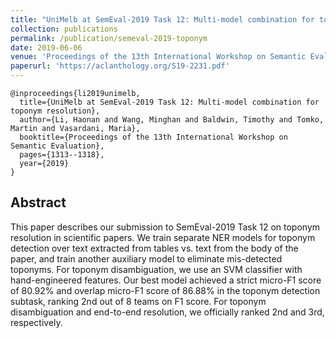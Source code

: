 ```yaml
---
title: "UniMelb at SemEval-2019 Task 12: Multi-model combination for toponym resolution"
collection: publications
permalink: /publication/semeval-2019-toponym
date: 2019-06-06
venue: 'Proceedings of the 13th International Workshop on Semantic Evaluation'
paperurl: 'https://aclanthology.org/S19-2231.pdf'
---
```


```
@inproceedings{li2019unimelb,
  title={UniMelb at SemEval-2019 Task 12: Multi-model combination for toponym resolution},
  author={Li, Haonan and Wang, Minghan and Baldwin, Timothy and Tomko, Martin and Vasardani, Maria},
  booktitle={Proceedings of the 13th International Workshop on Semantic Evaluation},
  pages={1313--1318},
  year={2019}
}
```

## Abstract
This paper describes our submission to
SemEval-2019 Task 12 on toponym resolution in scientific papers. We train separate NER models for toponym detection over text extracted from tables vs. text from the body of the paper, and train another auxiliary model to eliminate mis-detected toponyms. For toponym disambiguation, we use an SVM classifier with hand-engineered features. Our best model achieved a strict micro-F1 score of 80.92% and overlap micro-F1 score of 86.88% in the toponym detection subtask, ranking 2nd out of 8 teams on F1 score. For toponym disambiguation and end-to-end resolution, we officially ranked 2nd and 3rd, respectively.
